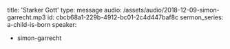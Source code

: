 title: 'Starker Gott'
type: message
audio: /assets/audio/2018-12-09-simon-garrecht.mp3
id: cbcb68a1-229b-4912-bc01-2c4d447baf8c
sermon_series: a-child-is-born
speaker:
  - simon-garrecht
